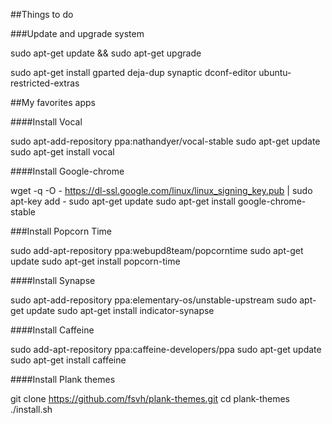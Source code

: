 ##Things to do 

###Update and upgrade system

sudo apt-get update && sudo apt-get upgrade

sudo apt-get install gparted deja-dup synaptic dconf-editor ubuntu-restricted-extras

##My favorites apps

####Install Vocal

sudo apt-add-repository ppa:nathandyer/vocal-stable
sudo apt-get update
sudo apt-get install vocal

####Install Google-chrome

wget -q -O - https://dl-ssl.google.com/linux/linux_signing_key.pub | sudo apt-key add - 
sudo apt-get update 
sudo apt-get install google-chrome-stable

###Install Popcorn Time

sudo add-apt-repository ppa:webupd8team/popcorntime
sudo apt-get update
sudo apt-get install popcorn-time

####Install Synapse

sudo apt-add-repository ppa:elementary-os/unstable-upstream
sudo apt-get update
sudo apt-get install indicator-synapse

####Install Caffeine

sudo add-apt-repository ppa:caffeine-developers/ppa
sudo apt-get update
sudo apt-get install caffeine

####Install Plank themes

git clone https://github.com/fsvh/plank-themes.git
cd plank-themes
./install.sh